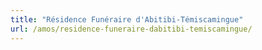 ```yaml
---
title: "Résidence Funéraire d'Abitibi-Témiscamingue"
url: /amos/residence-funeraire-dabitibi-temiscamingue/
---
```

